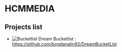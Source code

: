# HCMMEDIA

## Projects list

 - ![Bucketlist](https://img.icons8.com/?size=100&id=16226&format=png&color=000000) Dream Bucketlist : https://github.com/bogdanalin92/DreamBucketList

